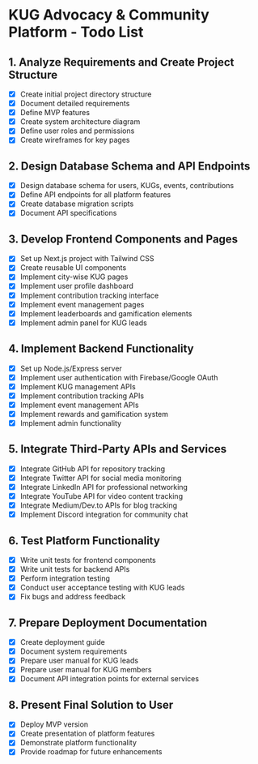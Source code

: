 # KUG Advocacy & Community Platform - Todo List

## 1. Analyze Requirements and Create Project Structure
- [x] Create initial project directory structure
- [x] Document detailed requirements
- [x] Define MVP features
- [x] Create system architecture diagram
- [x] Define user roles and permissions
- [x] Create wireframes for key pages

## 2. Design Database Schema and API Endpoints
- [x] Design database schema for users, KUGs, events, contributions
- [x] Define API endpoints for all platform features
- [x] Create database migration scripts
- [x] Document API specifications

## 3. Develop Frontend Components and Pages
- [x] Set up Next.js project with Tailwind CSS
- [x] Create reusable UI components
- [x] Implement city-wise KUG pages
- [x] Implement user profile dashboard
- [x] Implement contribution tracking interface
- [x] Implement event management pages
- [x] Implement leaderboards and gamification elements
- [x] Implement admin panel for KUG leads

## 4. Implement Backend Functionality
- [x] Set up Node.js/Express server
- [x] Implement user authentication with Firebase/Google OAuth
- [x] Implement KUG management APIs
- [x] Implement contribution tracking APIs
- [x] Implement event management APIs
- [x] Implement rewards and gamification system
- [x] Implement admin functionality

## 5. Integrate Third-Party APIs and Services
- [x] Integrate GitHub API for repository tracking
- [x] Integrate Twitter API for social media monitoring
- [x] Integrate LinkedIn API for professional networking
- [x] Integrate YouTube API for video content tracking
- [x] Integrate Medium/Dev.to APIs for blog tracking
- [x] Implement Discord integration for community chat

## 6. Test Platform Functionality
- [x] Write unit tests for frontend components
- [x] Write unit tests for backend APIs
- [x] Perform integration testing
- [x] Conduct user acceptance testing with KUG leads
- [x] Fix bugs and address feedback

## 7. Prepare Deployment Documentation
- [x] Create deployment guide
- [x] Document system requirements
- [x] Prepare user manual for KUG leads
- [x] Prepare user manual for KUG members
- [x] Document API integration points for external services

## 8. Present Final Solution to User
- [x] Deploy MVP version
- [x] Create presentation of platform features
- [x] Demonstrate platform functionality
- [x] Provide roadmap for future enhancements
